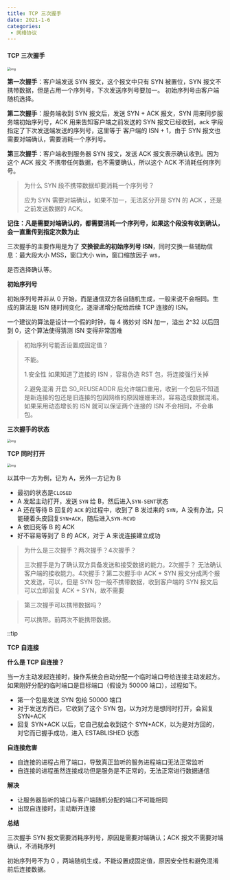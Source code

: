 ```yaml
---
title: TCP 三次握手
date: 2021-1-6
categories:
 - 网络协议
---
```


#### TCP 三次握手

<img src="https://user-gold-cdn.xitu.io/2019/6/13/16b518ccedac1b6e?imageView2/0/w/1280/h/960/format/webp/ignore-error/1" alt="img" style="zoom:50%;" />

**第一次握手**：客户端发送 SYN 报文，这个报文中只有 SYN 被置位，SYN 报文不携带数据，但是占用一个序列号，下次发送序列号要加一。 初始序列号由客户端随机选择。

**第二次握手**：服务端收到 SYN 报文后，发送 SYN + ACK 报文，SYN 用来同步服务端初始序列号，ACK 用来告知客户端之前发送的 SYN  报文已经收到，ack 字段指定了下次发送端发送的序列号，这里等于 客户端的 ISN + 1，由于 SYN 报文也需要对端确认，需要消耗一个序列号。

**第三次握手**：客户端收到服务器 SYN 报文，发送 ACK 报文表示确认收到。因为这个 ACK 报文 不携带任何数据，也不需要确认，所以这个 ACK 不消耗任何序列号。

> 为什么 SYN 段不携带数据却要消耗一个序列号？
>
> 应为 SYN 需要对端确认，如果不加一，无法区分开是 SYN 的 ACK ，还是之前发送数据的 ACK。

**记住：凡是需要对端确认的，都需要消耗一个序列号，如果这个段没有收到确认，会一直重传到指定次数为止**

三次握手的主要作用是为了 **交换彼此的初始序列号 ISN**，同时交换一些辅助信息：最大段大小 MSS，窗口大小 win，窗口缩放因子 ws，

是否选择确认等。

**初始序列号**

初始序列号并非从 0 开始，而是通信双方各自随机生成，一般来说不会相同。生成的算法是 ISN 随时间变化，逐渐递增分配给后续 TCP 连接的 ISN。

一个建议的算法是设计一个假的时钟，每 4 微妙对 ISN 加一，溢出 2^32 以后回到 0，这个算法使得猜测 ISN 变得非常困难

> 初始序列号能否设置成固定值？
>
> 不能。
>
> 1.安全性 如果知道了连接的 ISN ，容易伪造 RST 包，将连接强行关掉
>
> 2.避免混淆 开启 S0_REUSEADDR 后允许端口重用，收到一个包后不知道是新连接的包还是旧连接的包因网络的原因姗姗来迟，容易造成数据混淆。如果采用动态增长的 ISN 就可以保证两个连接的 ISN 不会相同，不会串包。

**三次握手的状态**

<img src="https://user-gold-cdn.xitu.io/2019/6/13/16b518cd1664fa5d?imageView2/0/w/1280/h/960/format/webp/ignore-error/1" alt="img" style="zoom:50%;" />

**TCP 同时打开**

<img src="https://user-gold-cdn.xitu.io/2019/6/14/16b5693e5d32aef9?imageView2/0/w/1280/h/960/format/webp/ignore-error/1" alt="img" style="zoom:50%;" />

以其中一方为例，记为 A，另外一方记为 B

- 最初的状态是`CLOSED`
- A 发起主动打开，发送 `SYN` 给 B，然后进入`SYN-SENT`状态
- A 还在等待 B 回复的 `ACK` 的过程中，收到了 B 发过来的 `SYN`，A 没有办法，只能硬着头皮回复`SYN+ACK`，随后进入`SYN-RCVD`
- A 依旧死等 B 的 ACK
- 好不容易等到了 B 的 ACK，对于 A 来说连接建立成功

> 为什么是三次握手？两次握手？4次握手？
>
> 三次握手是为了确认双方具备发送和接受数据的能力。2次握手？ 无法确认客户端的接收能力。4次握手？第二次握手中 ACK + SYN 报文分成两个报文发送，可以，但是 SYN 包一般不携带数据，收到客户端的 SYN 报文后可以立即回复 ACK + SYN，故不需要

> 第三次握手可以携带数据吗？
>
> 可以携带。前两次不能携带数据。



::tip

**TCP 自连接**

**什么是 TCP 自连接？**

当一方主动发起连接时，操作系统会自动分配一个临时端口号给连接主动发起方。如果刚好分配的临时端口是目标端口（假设为 50000 端口），过程如下。

- 第一个包是发送 SYN 包给 50000 端口
- 对于发送方而已，它收到了这个 SYN 包，以为对方是想同时打开，会回复 SYN+ACK
- 回复 SYN+ACK 以后，它自己就会收到这个 SYN+ACK，以为是对方回的，对它而已握手成功，进入 ESTABLISHED 状态

**自连接危害**

- 自连接的进程占用了端口，导致真正监听的服务进程端口无法正常监听
- 自连接的进程虽然连接成功但是服务是不正常的，无法正常进行数据通信

**解决**

- 让服务器监听的端口与客户端随机分配的端口不可能相同
- 出现自连接时，主动断开连接



**总结**

三次握手 SYN 报文需要消耗序列号，原因是需要对端确认；ACK 报文不需要对端确认，不消耗序列

初始序列号不为 0 ，两端随机生成，不能设置成固定值，原因安全性和避免混淆前后连接数据。

